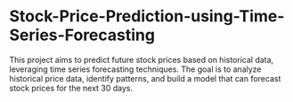 # Stock-Price-Prediction-using-Time-Series-Forecasting
This project aims to predict future stock prices based on historical data, leveraging time series forecasting techniques. The goal is to analyze historical price data, identify patterns, and build a model that can forecast stock prices for the next 30 days.
